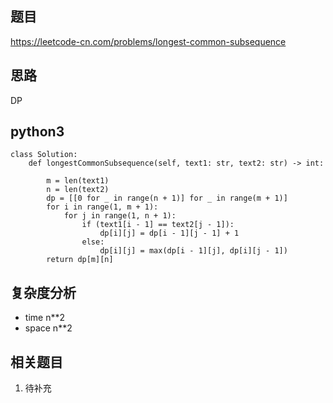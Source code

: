 ## 题目
https://leetcode-cn.com/problems/longest-common-subsequence

## 思路
DP

## python3
```python3
class Solution:
    def longestCommonSubsequence(self, text1: str, text2: str) -> int:
        
        m = len(text1)
        n = len(text2)
        dp = [[0 for _ in range(n + 1)] for _ in range(m + 1)]
        for i in range(1, m + 1):
            for j in range(1, n + 1):
                if (text1[i - 1] == text2[j - 1]):
                    dp[i][j] = dp[i - 1][j - 1] + 1
                else:
                    dp[i][j] = max(dp[i - 1][j], dp[i][j - 1])
        return dp[m][n]
```

## 复杂度分析
* time n**2
* space n**2

## 相关题目
1. 待补充
